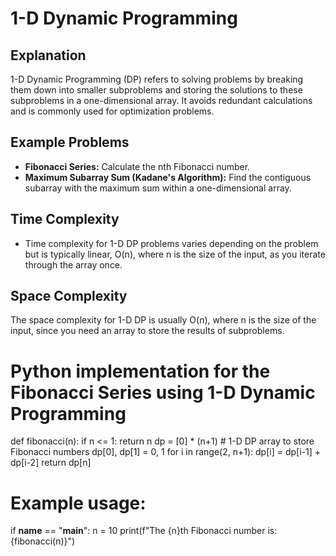 # 1-D Dynamic Programming

## Explanation

1-D Dynamic Programming (DP) refers to solving problems by breaking them down into smaller subproblems and storing the solutions to these subproblems in a one-dimensional array. It avoids redundant calculations and is commonly used for optimization problems.

## Example Problems

- **Fibonacci Series:** Calculate the nth Fibonacci number.
- **Maximum Subarray Sum (Kadane's Algorithm):** Find the contiguous subarray with the maximum sum within a one-dimensional array.

## Time Complexity

- Time complexity for 1-D DP problems varies depending on the problem but is typically linear, O(n), where n is the size of the input, as you iterate through the array once.

## Space Complexity

The space complexity for 1-D DP is usually O(n), where n is the size of the input, since you need an array to store the results of subproblems.

# Python implementation for the Fibonacci Series using 1-D Dynamic Programming

def fibonacci(n):
    if n <= 1:
        return n
    dp = [0] * (n+1)  # 1-D DP array to store Fibonacci numbers
    dp[0], dp[1] = 0, 1
    for i in range(2, n+1):
        dp[i] = dp[i-1] + dp[i-2]
    return dp[n]

# Example usage:
if __name__ == "__main__":
    n = 10
    print(f"The {n}th Fibonacci number is: {fibonacci(n)}")

